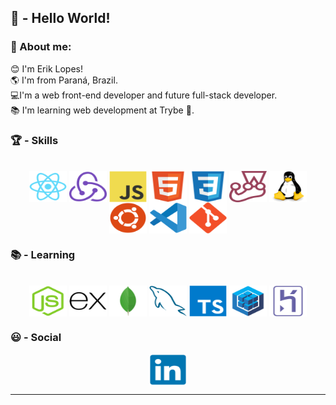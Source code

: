 

## :wave: - Hello World!

### :book: About me:

 😊 I'm Erik Lopes! <br>
 :earth_americas: I'm from Paraná, Brazil. <br>
 💻I'm a web front-end developer and future full-stack developer.<br>
 :books: I'm learning web development at Trybe 💚. <br>
 

### :trophy: - Skills
<div align="center" style="display: inline_block"><br>
    <img align="center" alt="React" height="50" width="60" src="https://raw.githubusercontent.com/devicons/devicon/master/icons/react/react-original.svg">
        <img align="center" alt="Redux" height="50" width="60" src="https://raw.githubusercontent.com/devicons/devicon/master/icons/redux/redux-original.svg">
    <img align="center" alt="JavaScript" height="50" width="60" src="https://raw.githubusercontent.com/devicons/devicon/master/icons/javascript/javascript-original.svg">
        <img align="center" alt="HTML5" height="50" width="60" src="https://raw.githubusercontent.com/devicons/devicon/master/icons/html5/html5-original.svg">
      <img align="center" alt="CSS3" height="50" width="60" src="https://raw.githubusercontent.com/devicons/devicon/master/icons/css3/css3-original.svg">
      <img align="center" alt="Jest" height="50" width="60" src="https://raw.githubusercontent.com/devicons/devicon/master/icons/jest/jest-plain.svg">
  <img align="center" alt="Linux" height="50" width="60" src="https://raw.githubusercontent.com/devicons/devicon/master/icons/linux/linux-original.svg">
    <img align="center" alt="Ubuntu" height="50" width="60" src="https://raw.githubusercontent.com/devicons/devicon/master/icons/ubuntu/ubuntu-plain.svg">
    <img align="center" alt="VSCode" height="50" width="60" src="https://raw.githubusercontent.com/devicons/devicon/master/icons/vscode/vscode-original.svg">
        <img align="center" alt="Git" height="50" width="60" src="https://raw.githubusercontent.com/devicons/devicon/master/icons/git/git-original.svg">
    
  </div>
  
### 📚 - Learning

 <div align="center" style="display: inline_block"><br>
    <img align="center" alt="NodeJs" height="50" width="60" src="https://raw.githubusercontent.com/devicons/devicon/master/icons/nodejs/nodejs-original.svg">
       <img align="center" alt="Express" height="50" width="60" src="https://raw.githubusercontent.com/devicons/devicon/master/icons/express/express-original.svg">
        <img align="center" alt="Mongo" height="50" width="60" src="https://raw.githubusercontent.com/devicons/devicon/master/icons/mongodb/mongodb-original.svg">
                <img align="center" alt="MySQL" height="50" width="60" src="https://raw.githubusercontent.com/devicons/devicon/master/icons/mysql/mysql-original.svg">
                     <img align="center" alt="TypeScript" height="50" width="60" src="https://raw.githubusercontent.com/devicons/devicon/master/icons/typescript/typescript-original.svg">
         <img align="center" alt="Sequelize" height="50" width="60" src="https://raw.githubusercontent.com/devicons/devicon/master/icons/sequelize/sequelize-original.svg">
                        <img align="center" alt="Heroku" height="50" width="60" src="https://raw.githubusercontent.com/devicons/devicon/master/icons/heroku/heroku-original.svg">


         
  </div>
 
### :smiley: - Social

<div align="center" style="display: inline_block">
<a href="https://www.linkedin.com/in/eriklopesdeoliveira/">
<img align="center" alt="TypeScript" height="50" width="60" src="https://raw.githubusercontent.com/devicons/devicon/master/icons/linkedin/linkedin-original.svg">
</a>
</div>
<hr>
